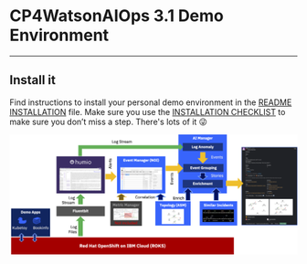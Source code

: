 # CP4WatsonAIOps 3.1 Demo Environment 
---------------------------------------------------------------------------------------------------------------


## Install it

Find instructions to install your personal demo environment in the [README INSTALLATION](./README_INSTALLATION.md) file.
Make sure you use the [INSTALLATION CHECKLIST](./README_INSTALLATION_CHECKLIST.md) to make sure you don’t miss a step. There's lots of it 😜


![arch](pics/aiops-demo.png)






